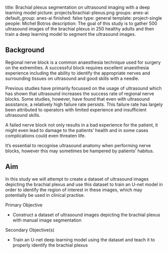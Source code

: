title: Brachial plexus segmentation on ultrasound imaging with a deep learning model
picture: projects/brachial-plexus.png
groups: anes-ai
default_group: anes-ai
finished: false
type: general
template: project-single
people: Michel Botros
description: The goal of this study is to gather 500 ultrasound images of the brachial plexus in 250 healthy adults and then train a deep learning model to segment the ultrasound images.


## Background
Regional nerve block is a common anaesthesia technique used for surgery on the extremities. A successful block requires excellent anaesthesia experience including the ability to identify the appropriate nerves and surrounding tissues on ultrasound and good skills with a needle.

Previous studies have primarily focussed on the usage of ultrasound which has shown that ultrasound increases the success rate of regional nerve blocks. Some studies, however, have found that even with ultrasound assistance, a relatively high failure rate persists. This failure rate has largely been attributed to operators with limited experience and insufficient ultrasound skills.

A failed nerve block not only results in a bad experience for the patient, it might even lead to damage to the patients’ health and in some cases complications could even threaten life.

It’s essential to recognise ultrasound anatomy when performing nerve blocks, however this may sometimes be hampered by patients’ habitus. 


## Aim
In this study we will attempt to create a dataset of ultrasound images depicting the brachial plexus and use this dataset to train an U-net model in order to identify the region of interest in these images, which may potentially be used in clinical practise.

Primary Objective  
 - Construct a dataset of ultrasound images depicting the brachial plexus with manual image segmentation

Secondary Objective(s)  
 - Train an U-net deep learning model using the dataset and teach it to properly identify the brachial plexus
